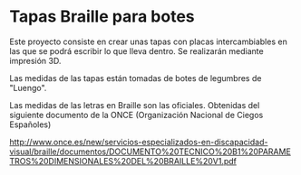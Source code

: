 # Tapas Braille para botes

Este proyecto consiste en crear unas tapas con placas intercambiables en las que se podrá escribir lo que lleva dentro. Se realizarán mediante impresión 3D. 

Las medidas de las tapas están tomadas de botes de legumbres de "Luengo". 

Las medidas de las letras en Braille son las oficiales. Obtenidas del siguiente documento de la ONCE (Organización Nacional de Ciegos Españoles)

http://www.once.es/new/servicios-especializados-en-discapacidad-visual/braille/documentos/DOCUMENTO%20TECNICO%20B1%20PARAMETROS%20DIMENSIONALES%20DEL%20BRAILLE%20V1.pdf
